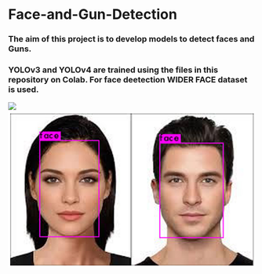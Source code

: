 # Face-and-Gun-Detection
### The aim of this project is to develop models to detect faces and Guns.
### YOLOv3 and YOLOv4 are trained using the files in this repository on Colab. For face deetection WIDER  FACE dataset is used.
![](gun_detections.gif)
![](face.png)

